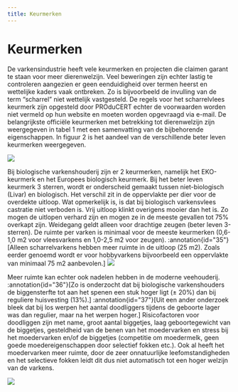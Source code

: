 ```yaml
---
title: Keurmerken
---
```

# Keurmerken

De varkensindustrie heeft vele keurmerken en projecten die claimen garant te staan voor meer dierenwelzijn. Veel beweringen zijn echter lastig te controleren aangezien er geen eenduidigheid over termen heerst en wettelijke kaders vaak ontbreken. Zo is bijvoorbeeld de invulling van de term “scharrel” niet wettelijk vastgesteld. De regels voor het scharrelvlees keurmerk zijn opgesteld door PROduCERT echter de voorwaarden worden niet vermeld op hun website en moeten worden opgevraagd via e-mail. De belangrijkste officiële keurmerken met betrekking tot dierenwelzijn zijn weergegeven in tabel 1 met een samenvatting van de bijbehorende eigenschappen. In figuur 2 is het aandeel van de verschillende beter leven keurmerken weergegeven.

![](http://www.ongehoord.info/wp-content/uploads/2018/02/Varken_Figuur2.png)

Bij biologische varkenshouderij zijn er 2 keurmerken, namelijk het EKO-keurmerk en het Europees biologisch keurmerk. Bij het beter leven keurmerk 3 sterren, wordt er onderscheid gemaakt tussen niet-biologisch (Livar) en biologisch. Het verschil zit in de oppervlakte per dier voor de overdekte uitloop. Wat opmerkelijk is, is dat bij biologisch varkensvlees castratie niet verboden is. Vrij uitloop klinkt overigens mooier dan het is. Zo mogen de uitlopen verhard zijn en mogen ze in de meeste gevallen tot 75% overkapt zijn. Weidegang geldt alleen voor drachtige zeugen (beter leven 3-sterren). De ruimte per varken is minimaal voor de meeste keurmerken (0,6-1,0 m2 voor vleesvarkens en 1,0-2,5 m2 voor zeugen). :annotation{id="35"}[Alleen scharrelvarkens hebben meer ruimte in de uitloop (25 m2). Zoals eerder genoemd wordt er voor hobbyvarkens bijvoorbeeld een oppervlakte van minimaal 75 m2 aanbevolen.] ![](http://www.ongehoord.info/wp-content/uploads/2017/12/5785612071_f2f0007004_o-1024x683.jpg)

Meer ruimte kan echter ook nadelen hebben in de moderne veehouderij. :annotation{id="36"}[Zo is onderzocht dat bij biologische varkenshouders de biggensterfte tot aan het spenen een stuk hoger ligt (± 20%) dan bij reguliere huisvesting (13%).] :annotation{id="37"}[Uit een ander onderzoek bleek dat bij los werpen het aantal doodliggers tijdens de geboorte lager was dan regulier, maar na het werpen hoger.] Risicofactoren voor doodliggen zijn met name, groot aantal biggetjes, laag geboortegewicht van de biggetjes, gesteldheid van de benen van het moedervarken en stress bij het moedervarken en/of de biggetjes (competitie om moedermelk, geen goede moedereigenschappen door selectief fokken etc.). Ook al heeft het moedervarken meer ruimte, door de zeer onnatuurlijke leefomstandigheden en het selectieve fokken leidt dit dus niet automatisch tot een hoger welzijn van de varkens.

![](http://www.ongehoord.info/wp-content/uploads/2018/01/Varken_tabel1.png)